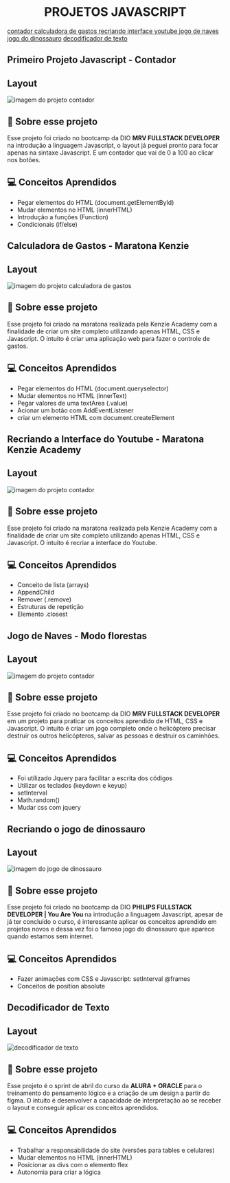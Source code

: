 
<h1 align="center">
    PROJETOS JAVASCRIPT
</h1>

<a href="#contador"> contador </a> <a href="#calculadora-de-gastos"> calculadora de gastos </a> <a href="interface-youtube"> recriando interface youtube </a> <a href="jogo-de-naves"> jogo de naves </a>  <a href="jogo do dinossauro">jogo do dinossauro</a> <a href="decodificador"> decodificador de texto </a>

<h2 id="contador">
    Primeiro Projeto Javascript - Contador
</h2>

## Layout

<img src="img-projetos/contador.png" alt="imagem do projeto contador"/>

## :rocket: Sobre esse projeto

<p>
    Esse projeto foi criado no bootcamp da DIO  <strong> MRV FULLSTACK DEVELOPER </strong> na introdução a linguagem Javascript, o layout já peguei pronto para focar apenas na sintaxe Javascript. É um contador que vai de 0 a 100 ao clicar nos botões.
</p>

## :computer: Conceitos Aprendidos

- Pegar elementos do HTML (document.getElementById)
- Mudar elementos no HTML (innerHTML)
- Introdução a funções (Function)
- Condicionais (if/else)

<h2 id="#calculadora-de-gastos">
    Calculadora de Gastos - Maratona Kenzie
</h2>

## Layout

<img src="img-projetos/controle-gastos.png" alt="imagem do projeto calculadora de gastos"/>

## :rocket: Sobre esse projeto

<p>
    Esse projeto foi criado na maratona realizada pela Kenzie Academy com a finalidade de criar um site completo utilizando apenas HTML, CSS e Javascript. O intuito é criar uma aplicação web para fazer o controle de gastos.
</p>

## :computer: Conceitos Aprendidos

- Pegar elementos do HTML (document.queryselector)
- Mudar elementos no HTML (innerText)
- Pegar valores de uma textArea (.value)
- Acionar um botão com AddEventListener
- criar um elemento HTML com document.createElement

<h2 id="interface-youtube">
    Recriando a Interface do Youtube - Maratona Kenzie Academy
</h2>

## Layout

<img src="img-projetos/recriando-youtube.png" alt="imagem do projeto contador"/>

## :rocket: Sobre esse projeto

<p>
    Esse projeto foi criado na maratona realizada pela Kenzie Academy com a finalidade de criar um site completo utilizando apenas HTML, CSS e Javascript. O intuito é recriar a interface do Youtube.
</p>

## :computer: Conceitos Aprendidos

- Conceito de lista (arrays)
- AppendChild
- Remover (.remove)
- Estruturas de repetição
- Elemento .closest

<h2 id="jogo-de-naves">
    Jogo de Naves - Modo florestas
</h2>

## Layout

<img src="img-projetos/jogo-naves.png" alt="imagem do projeto contador"/>

## :rocket: Sobre esse projeto

<p>
    Esse projeto foi criado no bootcamp da DIO  <strong> MRV FULLSTACK DEVELOPER </strong> em um projeto para praticar os conceitos aprendido de HTML, CSS e Javascript. O intuito é criar um jogo completo onde o helicóptero precisar destruir os outros helicópteros, salvar as pessoas e destruir os caminhões.
</p>

## :computer: Conceitos Aprendidos

- Foi utilizado Jquery para facilitar a escrita dos códigos
- Utilizar os teclados (keydown e keyup)
- setInterval
- Math.random()
- Mudar css com jquery

<h2 id="jogo-dino">
    Recriando o jogo de dinossauro
</h2>

## Layout

<img src="img-projetos/jogo-dino.png" alt="imagem do jogo de dinossauro"/>

## :rocket: Sobre esse projeto

<p>
    Esse projeto foi criado no bootcamp da DIO  <strong> PHILIPS FULLSTACK DEVELOPER | You Are You </strong> na introdução a linguagem Javascript, apesar de já ter concluído o curso, é interessante aplicar os conceitos aprendido em projetos novos e dessa vez foi o famoso jogo do dinossauro que aparece quando estamos sem internet.
</p>

## :computer: Conceitos Aprendidos

- Fazer animações com CSS e Javascript:
    setInterval
    @frames
- Conceitos de position absolute

<h2 id="decodificador">
    Decodificador de Texto
</h2>

## Layout

<img src="img-projetos/decodificador-de-texto.png" alt="decodificador de texto"/>

## :rocket: Sobre esse projeto

<p>
    Esse projeto é o sprint de abril do curso da <strong> ALURA + ORACLE </strong> para o treinamento do pensamento lógico e a criação de um design a partir do figma. O intuito é desenvolver a capacidade de interpretação ao se receber o layout e conseguir aplicar os conceitos aprendidos.
</p>

## :computer: Conceitos Aprendidos

- Trabalhar a responsabilidade do site (versões para tables e celulares)
- Mudar elementos no HTML (innerHTML)
- Posicionar as divs com o elemento flex
- Autonomia para criar a lógica




